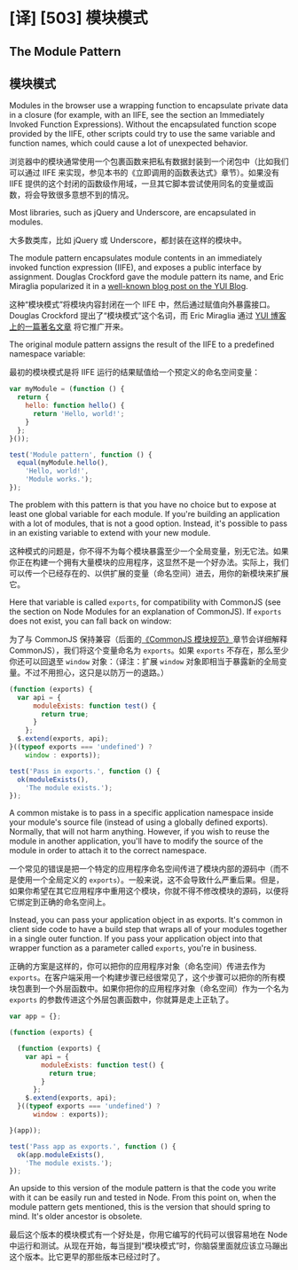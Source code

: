 # [译] [503] 模块模式

## The Module Pattern

## 模块模式

Modules in the browser use a wrapping function to encapsulate private data in a closure (for example, with an IIFE, see the section an Immediately Invoked Function Expressions). Without the encapsulated function scope provided by the IIFE, other scripts could try to use the same variable and function names, which could cause a lot of unexpected behavior.

浏览器中的模块通常使用一个包裹函数来把私有数据封装到一个闭包中（比如我们可以通过 IIFE 来实现，参见本书的《立即调用的函数表达式》章节）。如果没有 IIFE 提供的这个封闭的函数级作用域，一旦其它脚本尝试使用同名的变量或函数，将会导致很多意想不到的情况。

Most libraries, such as jQuery and Underscore, are encapsulated in modules.

大多数类库，比如 jQuery 或 Underscore，都封装在这样的模块中。

The module pattern encapsulates module contents in an immediately invoked function expression (IIFE), and exposes a public interface by assignment. Douglas Crockford gave the module pattern its name, and Eric Miraglia popularized it in a [well-known blog post on the YUI Blog][10].

这种“模块模式”将模块内容封闭在一个 IIFE 中，然后通过赋值向外暴露接口。Douglas Crockford 提出了“模块模式”这个名词，而 Eric Miraglia 通过 [YUI 博客上的一篇著名文章][10] 将它推广开来。

The original module pattern assigns the result of the IIFE to a predefined namespace variable:

最初的模块模式是将 IIFE 运行的结果赋值给一个预定义的命名空间变量：

```js
var myModule = (function () {
  return {
    hello: function hello() {
      return 'Hello, world!';
    }
  };
}());

test('Module pattern', function () {
  equal(myModule.hello(),
    'Hello, world!',
    'Module works.');
});
```

The problem with this pattern is that you have no choice but to expose at least one global variable for each module. If you're building an application with a lot of modules, that is not a good option. Instead, it's possible to pass in an existing variable to extend with your new module.

这种模式的问题是，你不得不为每个模块暴露至少一个全局变量，别无它法。如果你正在构建一个拥有大量模块的应用程序，这显然不是一个好办法。实际上，我们可以传一个已经存在的、以供扩展的变量（命名空间）进去，用你的新模块来扩展它。

Here that variable is called `exports`, for compatibility with CommonJS (see the section on Node Modules for an explanation of CommonJS). If `exports` does not exist, you can fall back on window:

为了与 CommonJS 保持兼容（后面的[《CommonJS 模块规范》](https://github.com/cssmagic/blog/issues/36)章节会详细解释 CommonJS），我们将这个变量命名为 `exports`。如果 `exports` 不存在，那么至少你还可以回退至 `window` 对象：（译注：扩展 `window` 对象即相当于暴露新的全局变量。不过不用担心，这只是以防万一的退路。）

```js
(function (exports) {
  var api = {
      moduleExists: function test() {
        return true;
      }
    };
  $.extend(exports, api);
}((typeof exports === 'undefined') ?
    window : exports));

test('Pass in exports.', function () {
  ok(moduleExists(),
    'The module exists.');
});
```

A common mistake is to pass in a specific application namespace inside your module's source file (instead of using a globally defined exports). Normally, that will not harm anything. However, if you wish to reuse the module in another application, you'll have to modify the source of the module in order to attach it to the correct namespace.

一个常见的错误是把一个特定的应用程序命名空间传进了模块内部的源码中（而不是使用一个全局定义的 `exports`）。一般来说，这不会导致什么严重后果。但是，如果你希望在其它应用程序中重用这个模块，你就不得不修改模块的源码，以便将它绑定到正确的命名空间上。

Instead, you can pass your application object in as exports. It's common in client side code to have a build step that wraps all of your modules together in a single outer function. If you pass your application object into that wrapper function as a parameter called `exports`, you're in business.

正确的方案是这样的，你可以把你的应用程序对象（命名空间）传进去作为 `exports`。在客户端采用一个构建步骤已经很常见了，这个步骤可以把你的所有模块包裹到一个外层函数中。如果你把你的应用程序对象（命名空间）作为一个名为 `exports` 的参数传进这个外层包裹函数中，你就算是走上正轨了。

```js
var app = {};

(function (exports) {

  (function (exports) {
    var api = {
        moduleExists: function test() {
          return true;
        }
      };
    $.extend(exports, api);
  }((typeof exports === 'undefined') ?
      window : exports));

}(app));

test('Pass app as exports.', function () {
  ok(app.moduleExists(),
    'The module exists.');
});
```

An upside to this version of the module pattern is that the code you write with it can be easily run and tested in Node. From this point on, when the module pattern gets mentioned, this is the version that should spring to mind. It's older ancestor is obsolete.

最后这个版本的模块模式有一个好处是，你用它编写的代码可以很容易地在 Node 中运行和测试。从现在开始，每当提到“模块模式”时，你脑袋里面就应该立马蹦出这个版本。比它更早的那些版本已经过时了。

[10]: http://yuiblog.com/blog/2007/06/12/module-pattern/
